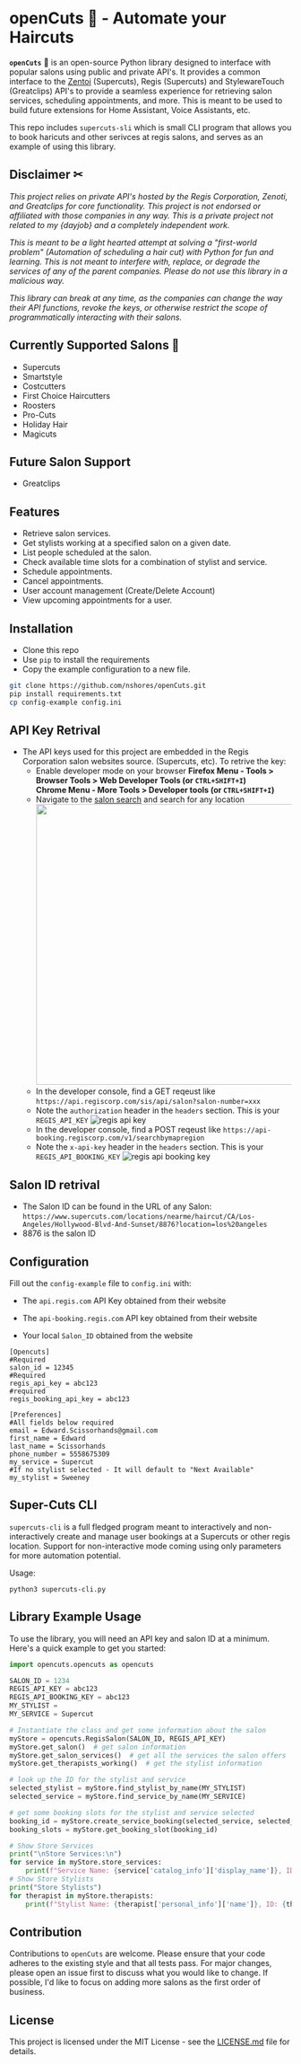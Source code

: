 # openCuts 💇 - Automate your Haircuts

**`openCuts`** 💇 is an open-source Python library designed to interface with popular salons using public and private API's. It provides a common interface to the  [Zentoi](https://docs.zenoti.com/reference) (Supercuts), Regis (Supercuts) and StylewareTouch (Greatclips) API's to provide a seamless experience for retrieving salon services, scheduling appointments, and more. This is meant to be used to build future extensions for Home Assistant, Voice Assistants, etc.

This repo includes `supercuts-sli` which is small CLI program that allows you to book haricuts and other serivces at regis salons, and serves as an example of using this library.

## Disclaimer  ✂

<em>This project relies on private API's hosted by the Regis Corporation, Zenoti, and Greatclips for core functionality. This project is not endorsed or affiliated with those companies in any way. This is a private project not related to my {dayjob} and a completely independent work.

This is meant to be a light hearted attempt at solving a "first-world problem" (Automation of scheduling a hair cut) with Python for fun and learning. This is not meant to interfere with, replace, or degrade the services of any of the parent companies. Please do not use this library in a malicious way.  

This library can break at any time, as the companies can change the way their API functions, revoke the keys, or otherwise restrict the scope of programmatically interacting with their salons. </em>

## Currently Supported Salons 💈

- Supercuts
- Smartstyle
- Costcutters
- First  Choice Haircutters
- Roosters
- Pro-Cuts
- Holiday Hair
- Magicuts

## Future Salon Support

- Greatclips

## Features

- Retrieve salon services.
- Get stylists working at a specified salon on a given date.
- List people scheduled at the salon.
- Check available time slots for a combination of stylist and service.
- Schedule appointments.
- Cancel appointments.
- User account management (Create/Delete Account)
- View upcoming appointments for a user.

## Installation

- Clone this repo
- Use `pip` to install the requirements
- Copy the example configuration to a new file.

```bash
git clone https://github.com/nshores/openCuts.git
pip install requirements.txt
cp config-example config.ini
```

## API Key Retrival

- The API keys used for this project are embedded in the Regis Corporation salon websites source. (Supercuts, etc). To retrive the key:
  - Enable developer mode on your browser
    **Firefox Menu - Tools > Browser Tools > Web Developer Tools (or `CTRL+SHIFT+I`)**  
    **Chrome Menu - More Tools > Developer tools (or `CTRL+SHIFT+I`)**
  - Navigate to the [salon search](https://www.supercuts.com/home) and search for any location  
    <img src="docs/supercuts_search_page.png" width="600" height="500">
  - In the developer console, find a GET reqeust like `https://api.regiscorp.com/sis/api/salon?salon-number=xxx`
  - Note the `authorization` header in the `headers` section. This is your `REGIS_API_KEY` ![regis api key](docs/regis_api_key.png)
  - In the developer console, find a POST reqeust like `https://api-booking.regiscorp.com/v1/searchbymapregion`
  - Note the `x-api-key` header in the `headers` section. This is your `REGIS_API_BOOKING_KEY` ![regis api booking key](docs/regis_api_booking_key.png)

## Salon ID retrival

- The Salon ID can be found in the URL of any Salon:  
`https://www.supercuts.com/locations/nearme/haircut/CA/Los-Angeles/Hollywood-Blvd-And-Sunset/8876?location=los%20angeles`
- 8876 is the salon ID

## Configuration

Fill out the `config-example` file to `config.ini` with:

- The `api.regis.com` API Key obtained from their website

- The `api-booking.regis.com` API key obtained from their website
- Your local `Salon_ID` obtained from the website

```
[Opencuts]
#Required
salon_id = 12345
#Required
regis_api_key = abc123
#required
regis_booking_api_key = abc123

[Preferences]
#All fields below required
email = Edward.Scissorhands@gmail.com
first_name = Edward 
last_name = Scissorhands
phone_number = 5558675309
my_service = Supercut
#If no stylist selected - It will default to "Next Available"
my_stylist = Sweeney
```

## Super-Cuts CLI

`supercuts-cli` is a full fledged program meant to interactively and non-interactively create and manage user bookings at a Supercuts or other regis location. Support for non-interactive mode coming using only parameters for more automation potential.
  
Usage:

```
python3 supercuts-cli.py
```

## Library Example Usage

To use the library, you will need an API key and salon ID at a minimum. Here's a quick example to get you started:

```python
import opencuts.opencuts as opencuts

SALON_ID = 1234
REGIS_API_KEY = abc123
REGIS_API_BOOKING_KEY = abc123
MY_STYLIST = 
MY_SERVICE = Supercut

# Instantiate the class and get some information about the salon
myStore = opencuts.RegisSalon(SALON_ID, REGIS_API_KEY)
myStore.get_salon()  # get salon information
myStore.get_salon_services()  # get all the services the salon offers
myStore.get_therapists_working()  # get the stylist information

# look up the ID for the stylist and service
selected_stylist = myStore.find_stylist_by_name(MY_STYLIST)
selected_service = myStore.find_service_by_name(MY_SERVICE)

# get some booking slots for the stylist and service selected
booking_id = myStore.create_service_booking(selected_service, selected_stylist)
booking_slots = myStore.get_booking_slot(booking_id)

# Show Store Services
print("\nStore Services:\n")
for service in myStore.store_services:
    print(f"Service Name: {service['catalog_info']['display_name']}, ID: {service['id']}\n")
# Show Store Stylists
print("Store Stylists")
for therapist in myStore.therapists:
    print(f"Stylist Name: {therapist['personal_info']['name']}, ID: {therapist['id']}\n")
```

## Contribution

Contributions to `openCuts` are welcome. Please ensure that your code adheres to the existing style and that all tests pass. For major changes, please open an issue first to discuss what you would like to change. If possible, I'd like to focus on adding more salons as the first order of business.

## License

This project is licensed under the MIT License - see the [LICENSE.md](LICENSE) file for details.
